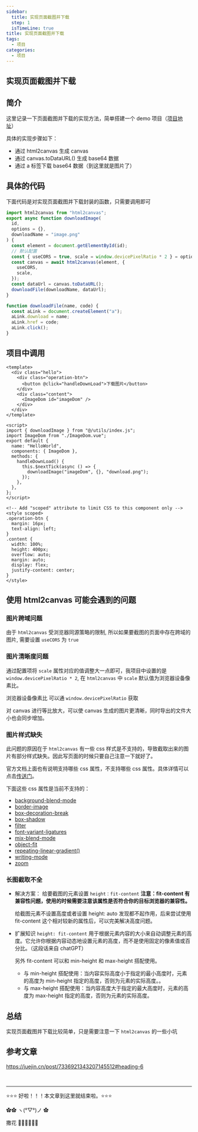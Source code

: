 ```yaml
---
sidebar:
  title: 实现页面截图并下载
  step: 1
  isTimeLine: true
title: 实现页面截图并下载
tags:
  - 项目
categories:
  - 项目
---
```


## 实现页面截图并下载

## 简介

这里记录一下页面截图并下载的实现方法，简单搭建一个 demo 项目（[项目地址](https://github.com/iygxv/html2canvas-demo)）

具体的实现步骤如下：

- 通过 html2canvas 生成 canvas
- 通过 canvas.toDataURL() 生成 base64 数据
- 通过 a 标签下载 base64 数据（到这里就是图片了）

## 具体的代码

下面代码是对实现页面截图并下载封装的函数，只需要调用即可

```js
import html2canvas from "html2canvas";
export async function downloadImage(
  id,
  options = {},
  downloadName = "image.png"
) {
  const element = document.getElementById(id);
  // 默认配置
  const { useCORS = true, scale = window.devicePixelRatio * 2 } = options;
  const canvas = await html2canvas(element, {
    useCORS,
    scale,
  });
  const dataUrl = canvas.toDataURL();
  downloadFile(downloadName, dataUrl);
}

function downloadFile(name, code) {
  const aLink = document.createElement("a");
  aLink.download = name;
  aLink.href = code;
  aLink.click();
}
```

## 项目中调用

```vue
<template>
  <div class="hello">
    <div class="operation-btn">
      <button @click="handleDownLoad">下载图片</button>
    </div>
    <div class="content">
      <ImageDom id="imageDom" />
    </div>
  </div>
</template>

<script>
import { downloadImage } from "@/utils/index.js";
import ImageDom from "./ImageDom.vue";
export default {
  name: "HelloWorld",
  components: { ImageDom },
  methods: {
    handleDownLoad() {
      this.$nextTick(async () => {
        downloadImage("imageDom", {}, "download.png");
      });
    },
  },
};
</script>

<!-- Add "scoped" attribute to limit CSS to this component only -->
<style scoped>
.operation-btn {
  margin: 16px;
  text-align: left;
}
.content {
  width: 100%;
  height: 400px;
  overflow: auto;
  margin: auto;
  display: flex;
  justify-content: center;
}
</style>
```

## 使用 html2canvas 可能会遇到的问题

### 图片跨域问题

由于 `html2canvas` 受浏览器同源策略的限制, 所以如果要截图的页面中存在跨域的图片, 需要设置 `useCORS` 为 `true`

### 图片清晰度问题

通过配置项将 `scale` 属性对应的值调整大一点即可，我项目中设置的是 `window.devicePixelRatio * 2`, 在 `html2canvas` 中 `scale` 默认值为浏览器设备像素比。

浏览器设备像素比 可以通 `window.devicePixelRatio` 获取

对 canvas 进行等比放大，可以使 canvas 生成的图片更清晰，同时导出的文件大小也会同步增加。

### 图片样式缺失

此问题的原因在于 `html2canvas` 有一些 css 样式是不支持的，导致截取出来的图片有部分样式缺失。因此写页面的时候只要自己注意一下就好了。

官方文档上面也有说明支持哪些 css 属性，不支持哪些 css 属性。具体详情可以点击[传送门](https://html2canvas.hertzen.com/features)。

下面这些 css 属性是当前不支持的：

- [background-blend-mode](https://github.com/niklasvh/html2canvas/issues/966)
- [border-image](https://github.com/niklasvh/html2canvas/issues/1287)
- [box-decoration-break](https://github.com/niklasvh/html2canvas/issues/552)
- [box-shadow](https://github.com/niklasvh/html2canvas/pull/1086)
- [filter](https://github.com/niklasvh/html2canvas/issues/493)
- [font-variant-ligatures](https://github.com/niklasvh/html2canvas/pull/1085)
- [mix-blend-mode](https://github.com/niklasvh/html2canvas/issues/580)
- [object-fit](https://github.com/niklasvh/html2canvas/issues/1064)
- [repeating-linear-gradient()](https://github.com/niklasvh/html2canvas/issues/1162)
- [writing-mode](https://github.com/niklasvh/html2canvas/issues/1258)
- [zoom](https://github.com/niklasvh/html2canvas/issues/732)

### 长图截取不全

- 解决方案： 给要截图的元素设置 `height：fit-content`
  **注意：fit-content 有兼容性问题，使用的时候需要注意该属性是否符合你的目标浏览器的兼容性。**

  给截图元素不设置高度或者设置 height: auto 发现都不起作用，后来尝试使用 fit-content 这个相对较新的属性后，可以完美解决高度问题。

- 扩展知识
  `height: fit-content` 用于根据元素内容的大小来自动调整元素的高度。它允许你根据内容动态地设置元素的高度，而不是使用固定的像素值或百分比。（这段话来自 chatGPT）

  另外 fit-content 可以和 min-height 和 max-height 搭配使用。

  - 与 min-height 搭配使用：当内容实际高度小于指定的最小高度时，元素的高度为 min-height 指定的高度，否则为元素的实际高度。。
  - 与 max-height 搭配使用：当内容高度大于指定的最大高度时，元素的高度为 max-height 指定的高度，否则为元素的实际高度。

## 总结

实现页面截图并下载比较简单，只是需要注意一下 `html2canvas` 的一些小坑

## 参考文章

https://juejin.cn/post/7336921343207145512#heading-6

<br/>
<hr />

⭐️⭐️⭐️ 好啦！！！本文章到这里就结束啦。⭐️⭐️⭐️

✿✿ ヽ(°▽°)ノ ✿

撒花 🌸🌸🌸🌸🌸🌸
